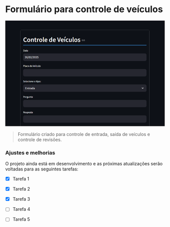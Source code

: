 # Formulário para controle de veículos

<img src="image.png" alt="Imagem a ser Utilizada">

> Formulário criado para controle de entrada, saída de veículos e controle de revisões.

### Ajustes e melhorias

O projeto ainda está em desenvolvimento e as próximas atualizações serão voltadas para as seguintes tarefas:

- [x] Tarefa 1
- [x] Tarefa 2
- [x] Tarefa 3
- [ ] Tarefa 4
- [ ] Tarefa 5

